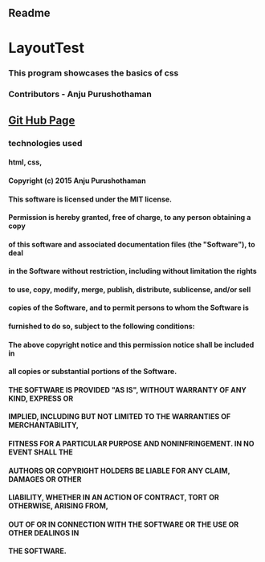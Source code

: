 ## Readme
# LayoutTest
### This program showcases the basics of css
### Contributors - Anju Purushothaman

## [Git Hub Page ](https://anju468.github.io/LayoutTest)

### technologies used
#### html, css, 
#### Copyright (c) 2015 Anju Purushothaman

#### This software is licensed under the MIT license.

#### Permission is hereby granted, free of charge, to any person obtaining a copy
#### of this software and associated documentation files (the "Software"), to deal
#### in the Software without restriction, including without limitation the rights
#### to use, copy, modify, merge, publish, distribute, sublicense, and/or sell
#### copies of the Software, and to permit persons to whom the Software is
#### furnished to do so, subject to the following conditions:

#### The above copyright notice and this permission notice shall be included in
#### all copies or substantial portions of the Software.

#### THE SOFTWARE IS PROVIDED "AS IS", WITHOUT WARRANTY OF ANY KIND, EXPRESS OR
#### IMPLIED, INCLUDING BUT NOT LIMITED TO THE WARRANTIES OF MERCHANTABILITY,
#### FITNESS FOR A PARTICULAR PURPOSE AND NONINFRINGEMENT. IN NO EVENT SHALL THE
#### AUTHORS OR COPYRIGHT HOLDERS BE LIABLE FOR ANY CLAIM, DAMAGES OR OTHER
#### LIABILITY, WHETHER IN AN ACTION OF CONTRACT, TORT OR OTHERWISE, ARISING FROM,
#### OUT OF OR IN CONNECTION WITH THE SOFTWARE OR THE USE OR OTHER DEALINGS IN
#### THE SOFTWARE.
